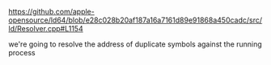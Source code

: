 https://github.com/apple-opensource/ld64/blob/e28c028b20af187a16a7161d89e91868a450cadc/src/ld/Resolver.cpp#L1154

we're going to resolve the address of duplicate symbols against the running process
